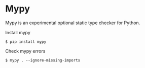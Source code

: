 # Mypy

Mypy is an experimental optional static type checker for Python.

Install mypy

    $ pip install mypy


Check mypy errors

    $ mypy . --ignore-missing-imports
